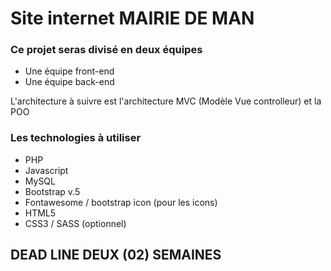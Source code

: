 # Site internet MAIRIE DE MAN

### Ce projet seras divisé en deux équipes

* Une équipe front-end
* Une équipe back-end

L'architecture à suivre est l'architecture MVC (Modèle Vue controlleur) et la POO

### Les technologies à utiliser

* PHP
* Javascript
* MySQL
* Bootstrap v.5
* Fontawesome / bootstrap icon (pour les icons)
* HTML5
* CSS3 / SASS (optionnel)

## DEAD LINE DEUX (02) SEMAINES
